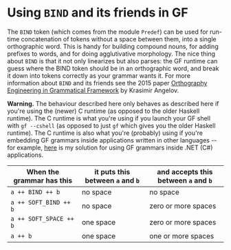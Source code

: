 # Using `BIND` and its friends in GF

The `BIND` token (which comes from the module `Predef`) can be used for run-time concatenation of tokens without a space between them, into a single orthographic word. This is handy for building compound nouns, for adding prefixes to words, and for doing agglutivative morphology. The nice thing about `BIND` is that it not only linearizes but also parses:
the GF runtime can guess where the BIND token should be in an orthographic word, and break it down into tokens correctly as your grammar wants it. For more information about `BIND` and its friends see the 2015 paper [Orthography Engineering in Grammatical Framework](https://aclanthology.org/W15-3305.pdf) by Krasimir Angelov.

**Warning.** The behaviour described here only behaves as described here if you're using the (newer) C runtime (as opposed to the older Haskell runtime). The C runtime is what you're using if you launch your GF shell with `gf --cshell` (as opposed to just `gf` which gives you the older Haskell runtime). The C runtime is also what you're (probably) using if you're embedding GF grammars inside applications written in other languages -- for example, [here](https://github.com/michmech/pgfsharp) is my solution for using GF grammars inside .NET (C#) applications.


| When the grammar has this | it puts this between `a` and `b`  | and accepts this between `a` and `b` |
|---------------------------|-----------------------------------|--------------------------------------|
| `a ++ BIND ++ b`          | no space                          | no space                             |
| `a ++ SOFT_BIND ++ b`     | no space                          | zero or more spaces                  |
| `a ++ SOFT_SPACE ++ b`    | one space                         | zero or more spaces                  |
| `a ++ b`                  | one space                         | one or more spaces                   |